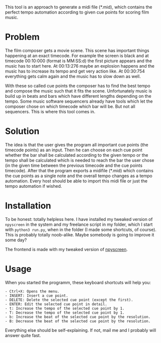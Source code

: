 This tool is an approach to generate a midi file (*.mid), which contains the perfect tempo automation according to given cue points for scoring film music.

# Problem

The film composer gets a movie scene. This scene has important things happening at an exact timecode. For example the screen is black and at timecode 00:10:000 (format is MM:SS:d) the first picture appears and the music has to start here. At 00:13:276 maybe an explosion happens and the music has to increase its tempo and get very action like. At 00:30:754 everything gets calm again and the music has to slow down as well.

With these so called cue points the composer has to find the best tempo and compose the music such that it fits the scene. Unfortunately music is build up in beats and bars which have different lengths depending on the tempo. Some music software sequencers already have tools which let the composer chose on which timecode which bar will be. But not all sequencers. This is where this tool comes in.

# Solution

The idea is that the user gives the program all important cue points (the timecode points) as an input. Then he can choose on each cue point whether the bar shall be calculated according to the given tempo or the tempo shall be calculated which is needed to reach the bar the user chose (in the given time between the previous timecode and the cue points timecode). After that the program exports a midifile (*.mid) which contains the cue points as a single note and the overall tempo changes as a tempo automation. Every host should be able to import this midi file or just the tempo automation if wished.

# Installation

To be honest: totally helpless here. I have installed my tweaked version of `npyscreen` in the system and my freelance script in my folder, which I start with `python3 run.py`, when in the folder (I made some shortcuts, of course). This is probably totally noob-alike. Maybe somebody is going to improve it some day?

The frontend is made with my tweaked version of [npyscreen](https://github.com/Tagirijus/npyscreen/tree/NotifyInput).

# Usage

When you started the programm, these keyboard shortcuts will help you:

	- Ctrl+X: Opens the menu.
	- INSERT: Insert a cue point.
	- DELETE: Delete the selected cue point (except the first).
	- ENTER: Edit the selected cue point in detail.
	- t: Increase the tempo of the selected cue point by 1.
	- T: Decrease the tempo of the selected cue point by 1.
	- b: Increase the beat of the selected cue point by the resolution.
	- B: Decrease the beat of the selected cue point by the resolution.

Everything else should be self-explaining. If not, mail me and I probably will answer quite fast.
